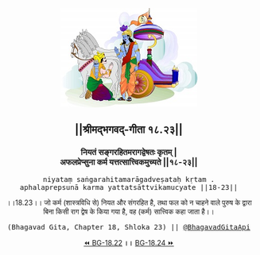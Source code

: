 <center><img src="../../asset/BG.png" alt="#API #bhagavadgitaapi #slok #nodejs #js #api #gitaapi #krishna #hinduism #vedic #ISKCON #shreemadbhagavadgita #technology"/>
<h2>||श्रीमद्‍भगवद्‍-गीता १८.२३||</h2>
<h3>नियतं सङ्गरहितमरागद्वेषतः कृतम् |<br/>अफलप्रेप्सुना कर्म यत्तत्सात्त्विकमुच्यते ||१८-२३||</h3>
<pre>niyataṃ saṅgarahitamarāgadveṣataḥ kṛtam .<br/>aphalaprepsunā karma yattatsāttvikamucyate ||18-23||</pre>
<p>।।18.23।। जो कर्म (शास्त्रविधि से) नियत और संगरहित है, तथा फल को न चाहने वाले पुरुष के द्वारा बिना किसी राग द्वेष के किया गया है, वह (कर्म) सात्त्विक कहा जाता है।।</p>
<pre>(Bhagavad Gita, Chapter 18, Shloka 23) || <a href="https://twitter.com/bhagavadgitaapi">@BhagavadGitaApi</a></pre><a href="../../18/22">⏪  BG-18.22</a><b>        ।।        </b><a href="../../18/24">BG-18.24  ⏩</a></center>